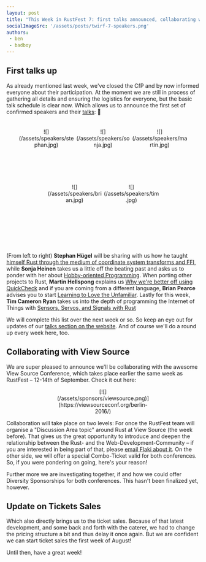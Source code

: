 ```yaml
---
layout: post
title: "This Week in RustFest 7: first talks announced, collaborating with viewsource"
socialImageSrc: '/assets/posts/twirf-7-speakers.png'
authors:
 - ben
 - badboy
---
```


## First talks up

As already mentioned last week, we've closed the CfP and by now informed everyone about their participation. At the moment we are still in process of gathering all details and ensuring the logistics for everyone, but the basic talk schedule is clear now. Which allows us to announce the first set of  confirmed speakers and their [talks](/talks/): 🎉

<div markdown="1" style="text-align: center; margin: 2.5em auto">
  <span style="height:15vw; width:15vw; display: inline-block; vertical-align: middle" markdown="1">![](/assets/speakers/stephan.jpg)</span> <span style="height:15vw; width:15vw; display: inline-block; vertical-align: middle" markdown="1">![](/assets/speakers/sonja.jpg)</span> <span style="height:15vw; width:15vw; display: inline-block; vertical-align: middle" markdown="1">![](/assets/speakers/martin.jpg)</span> <span style="height:15vw; width:15vw; display: inline-block; vertical-align: middle" markdown="1">![](/assets/speakers/brian.jpg)</span> <span style="height:15vw; width:15vw; display: inline-block; vertical-align: middle" markdown="1">![](/assets/speakers/tim.jpg)</span>
</div>


(From left to right) **Stephan Hügel** will be sharing with us how he taught [himself Rust through the medium of coordinate system transforms and FFI](/talks/#teaching-myself-rust-through-the-medium-of-coordinate-system-transforms-and-ffi), while **Sonja Heinen** takes us a little off the beating past and asks us to ponder with her about [Hobby-oriented Programming](/talks/#hobby-oriented-programming). When porting other projects to Rust, **Martin Hellspong** explains us [Why we're better off using QuickCheck](/talks/#why-you-d-be-better-off-using-quickcheck-when-porting-to-rust) and if you are coming from a different language,  **Brian Pearce** advises you to start [Learning to Love the Unfamiliar](/talks/#learning-to-love-the-unfamiliar). Lastly for this week, **Tim Cameron Ryan** takes us into the depth of programming the Internet of Things with [Sensors, Servos, and Signals with Rust](/talks/#sensors-servos-and-signals-with-rust)


We will complete this list over the next week or so. So keep an eye out for updates of our [talks section on the website](/talks/). And of course we'll do a round up every week here, too.


## Collaborating with View Source

We are super pleased to announce we'll be collaborating with the awesome View Source Conference, which takes place earlier the same week as RustFest – 12-14th of September. Check it out here:

<div markdown="1" style="text-align: center; min-width: 220px; width: 25vw; margin: 0 auto">
[![](/assets/sponsors/viewsource.png)](https://viewsourceconf.org/berlin-2016/)
</div>

Collaboration will take place on two levels: For once the RustFest team will organise a "Discussion Area topic" around Rust at View Source (the week before). That gives us the great opportunity to introduce and deepen the relationship between the Rust- and the Web-Development-Community – if you are interested in being part of that, please [email Flaki about it](mailto:flaki@rustfest.eu). On the other side, we will offer a special Combo-Ticket valid for both conferences. So, if you were pondering on going, here's your reason!

Further more we are investigating together, if and how we could offer Diversity Sponsorships for both conferences. This hasn't been finalized yet, however.


## Update on Tickets Sales

Which also directly brings us to the ticket sales. Because of that latest development, and some back and forth with the caterer, we had to change the pricing structure a bit and thus delay it once again. But we are confident we can start ticket sales the first week of August!

Until then, have a great week!
